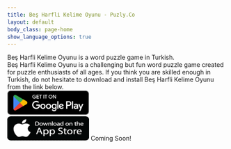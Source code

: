 ```yaml
---
title: Beş Harfli Kelime Oyunu - Puzly.Co
layout: default
body_class: page-home
show_language_options: true
---
```



<section id="games" class="section games-section game-1-section">
	<div class="container">
		<div class="section-content">
			<div class="section-title">
				<span>Beş Harfli Kelime Oyunu</span> is a word puzzle game in Turkish.
			</div>
			<div class="section-text">
				<span>Beş Harfli Kelime Oyunu</span> is a challenging but fun word puzzle game created for puzzle enthusiasts of all ages. If you think you are skilled enough in Turkish, do not hesitate to download and install <span>Beş Harfli Kelime Oyunu</span> from the link below.
			</div>
			<div class="section-badge">
				<a href="https://play.google.com/store/apps/details?id=co.puzly.bhko" target="_blank"><img alt="Get it on Google Play" id="logo-img" width="188" height="56" src="/images/google-play-badge-en.png" /></a>
				<div class="app-badge-container">
					<img alt="Get it on App Store" id="logo-img" width="188" height="56" src="/images/app-store-badge-en.png" />
					<span>Coming Soon!</span>
				</div>
			</div>
		</div>
	</div>
</section>

